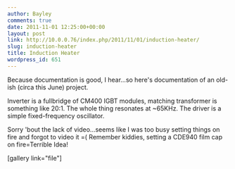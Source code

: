 ```yaml
---
author: Bayley
comments: true
date: 2011-11-01 12:25:00+00:00
layout: post
link: http://10.0.0.76/index.php/2011/11/01/induction-heater/
slug: induction-heater
title: Induction Heater
wordpress_id: 651
---
```


Because documentation is good, I hear...so here's documentation of an old-ish (circa this June) project.

Inverter is a fullbridge of CM400 IGBT modules, matching transformer is something like 20:1. The whole thing resonates at ~65KHz. The driver is a simple fixed-frequency oscillator.

Sorry 'bout the lack of video...seems like I was too busy setting things on fire and forgot to video it =( Remember kiddies, setting a CDE940 film cap on fire=Terrible Idea!

[gallery link="file"]
